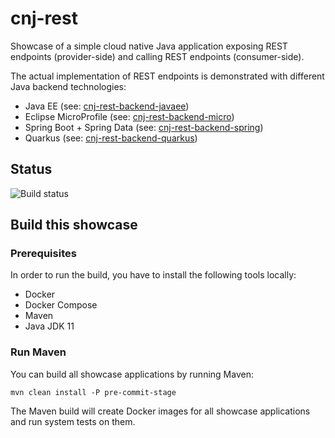 # cnj-rest

Showcase of a simple cloud native Java application exposing REST endpoints (provider-side) and calling REST endpoints (consumer-side).

The actual implementation of REST endpoints is demonstrated with different Java backend technologies:

* Java EE (see: [cnj-rest-backend-javaee](cnj-rest-backend-javaee/README.md))
* Eclipse MicroProfile (see: [cnj-rest-backend-micro](cnj-rest-backend-micro/README.md))
* Spring Boot + Spring Data (see: [cnj-rest-backend-spring](cnj-rest-backend-spring/README.md))
* Quarkus (see: [cnj-rest-backend-quarkus](cnj-rest-backend-quarkus/README.md))

## Status
![Build status](https://drone.at.automotive.msg.team/api/badges/cloudtrain/cnj-rest/status.svg)

## Build this showcase 

### Prerequisites

In order to run the build, you have to install the following tools locally:
* Docker
* Docker Compose 
* Maven
* Java JDK 11   

### Run Maven

You can build all showcase applications by running Maven:
```
mvn clean install -P pre-commit-stage
```

The Maven build will create Docker images for all showcase applications and run system tests on them.